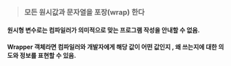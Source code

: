 > ### __모든 원시값과 문자열을 포장(wrap) 한다__



#### 원시형 변수로는 컴파일러가 의미적으로 맞는 프로그램 작성을 안내할 수 없음.
#### Wrapper 객체라면 컴파일러와 개발자에게 해당 값이 어떤 값인지 , 왜 쓰는지에 대한 의도와 정보를 표현할 수 있음.
